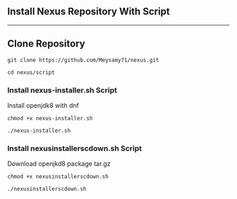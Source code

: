 ## Install Nexus Repository With Script

---

## Clone Repository


`git clone https://github.com/Meysamy71/nexus.git`

`cd nexus/script`


### Install nexus-installer.sh Script

Install openjdk8 with dnf

`chmod +x nexus-installer.sh`

`./nexus-installer.sh`


### Install nexusinstallerscdown.sh Script

Download openjkd8 package tar.gz

`chmod +x nexusinstallerscdown.sh`

`./nexusinstallerscdown.sh`
